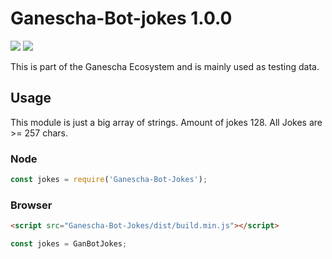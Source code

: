 # Ganescha-Bot-jokes 1.0.0
[![](https://img.shields.io/gitter/room/nwjs/nw.js.svg)](https://gitter.im/GaneschaLabs/Ganescha-Core)
[![](https://img.shields.io/badge/Waffle-Board-orange.svg)](https://waffle.io/GaneschaLabs/Ganescha-Core)

This is part of the Ganescha Ecosystem and is mainly used as testing data.

## Usage

This module is just a big array of strings.
Amount of jokes 128.
All Jokes are >= 257 chars.

### Node
```javascript
const jokes = require('Ganescha-Bot-Jokes');
```

### Browser
```html
<script src="Ganescha-Bot-Jokes/dist/build.min.js"></script>
```

```javascript
const jokes = GanBotJokes;
```
